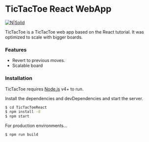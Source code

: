 # TicTacToe React WebApp

[![N|Solid](https://cldup.com/dTxpPi9lDf.thumb.png)](https://nodesource.com/products/nsolid)

TicTacToe is a TicTacToe web app based on the React tutorial. It was optimized to scale with bigger boards.
### Features
* Revert to previous moves.
* Scalable board

### Installation

TicTacToe requires [Node.js](https://nodejs.org/) v4+ to run.

Install the dependencies and devDependencies and start the server.

```sh
$ cd TicTacToeReact
$ npm install -d
$ npm start
```

For production environments...

```sh
$ npm run build
```